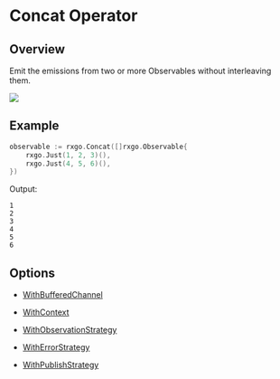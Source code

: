 # Concat Operator

## Overview

Emit the emissions from two or more Observables without interleaving them.

![](http://reactivex.io/documentation/operators/images/concat.png)

## Example

```go
observable := rxgo.Concat([]rxgo.Observable{
	rxgo.Just(1, 2, 3)(),
	rxgo.Just(4, 5, 6)(),
})
```

Output:

```
1
2
3
4
5
6
```

## Options

* [WithBufferedChannel](options.md#withbufferedchannel)

* [WithContext](options.md#withcontext)

* [WithObservationStrategy](options.md#withobservationstrategy)

* [WithErrorStrategy](options.md#witherrorstrategy)

* [WithPublishStrategy](options.md#withpublishstrategy)